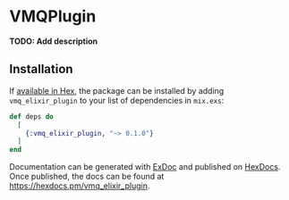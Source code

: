# VMQPlugin

**TODO: Add description**

## Installation

If [available in Hex](https://hex.pm/docs/publish), the package can be installed
by adding `vmq_elixir_plugin` to your list of dependencies in `mix.exs`:

```elixir
def deps do
  [
    {:vmq_elixir_plugin, "~> 0.1.0"}
  ]
end
```

Documentation can be generated with [ExDoc](https://github.com/elixir-lang/ex_doc)
and published on [HexDocs](https://hexdocs.pm). Once published, the docs can
be found at <https://hexdocs.pm/vmq_elixir_plugin>.

